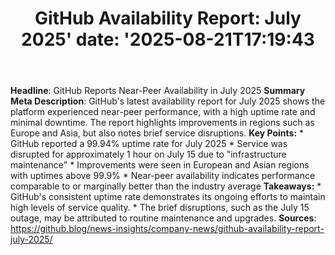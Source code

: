﻿---
title: "GitHub Availability Report: July 2025'
date: '2025-08-21T17:19:43"
category: "Markets"
summary: ""
slug: "github availability report july 2025"
source_urls:
  - "https://github.blog/news-insights/company-news/github-availability-report-july-2025/"
seo:
  title: "GitHub Availability Report: July 2025 | Hash n Hedge'
  description: '"
  keywords: ["news", "markets", "brief"]
---
**Headline**: GitHub Reports Near-Peer Availability in July 2025  **Summary Meta Description**: GitHub's latest availability report for July 2025 shows the platform experienced near-peer performance, with a high uptime rate and minimal downtime. The report highlights improvements in regions such as Europe and Asia, but also notes brief service disruptions.  **Key Points:**  * GitHub reported a 99.94% uptime rate for July 2025 * Service was disrupted for approximately 1 hour on July 15 due to "infrastructure maintenance" * Improvements were seen in European and Asian regions with uptimes above 99.9% * Near-peer availability indicates performance comparable to or marginally better than the industry average  **Takeaways:**  * GitHub's consistent uptime rate demonstrates its ongoing efforts to maintain high levels of service quality. * The brief disruptions, such as the July 15 outage, may be attributed to routine maintenance and upgrades.  **Sources**:   https://github.blog/news-insights/company-news/github-availability-report-july-2025/ 
